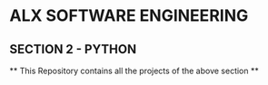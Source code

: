 # ALX SOFTWARE ENGINEERING
## SECTION 2 - PYTHON
** This Repository contains all the projects of the above section **

